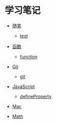# 学习笔记

* [随笔]()
    * [test](article/test.md)

* [函数]()
    * [function](function/function.md)

* [Git]()
    * [git](git/git.md)

* [JavaScript]()
    * [defineProperty](javascript/define-property.md)

* [Mac](mac.md)
* [Math](math.md)
